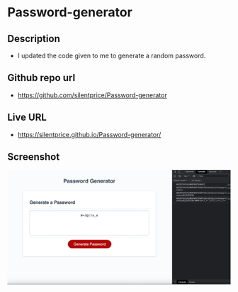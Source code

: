 # Password-generator

## Description
* I updated the code given to me to generate a random password. 

## Github repo url
* https://github.com/silentprice/Password-generator

## Live URL
* https://silentprice.github.io/Password-generator/

## Screenshot
![screenshot](./images/ScreenshotFirstJS.png)